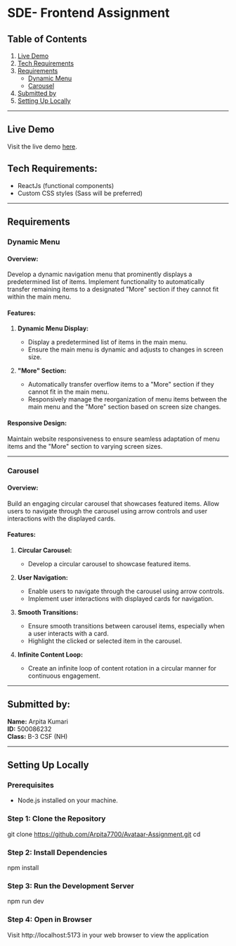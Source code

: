 # SDE- Frontend Assignment

## Table of Contents
1. [Live Demo](#live-demo)
2. [Tech Requirements](#tech-requirements)
3. [Requirements](#requirements)
    - [Dynamic Menu](#dynamic-menu)
    - [Carousel](#carousel)
4. [Submitted by](#submitted-by)
5. [Setting Up Locally](#setting-up-locally)

---

## Live Demo
Visit the live demo [here](https://657db98924919b3ee8d8973d--jocular-peony-68bb69.netlify.app/).

## Tech Requirements:
- ReactJs (functional components)
- Custom CSS styles (Sass will be preferred)

---

## Requirements

### Dynamic Menu

#### Overview:
Develop a dynamic navigation menu that prominently displays a predetermined list of items. Implement functionality to automatically transfer remaining items to a designated "More" section if they cannot fit within the main menu.

#### Features:
1. **Dynamic Menu Display:**
   - Display a predetermined list of items in the main menu.
   - Ensure the main menu is dynamic and adjusts to changes in screen size.

2. **"More" Section:**
   - Automatically transfer overflow items to a "More" section if they cannot fit in the main menu.
   - Responsively manage the reorganization of menu items between the main menu and the "More" section based on screen size changes.

#### Responsive Design:
Maintain website responsiveness to ensure seamless adaptation of menu items and the "More" section to varying screen sizes.

---

### Carousel

#### Overview:
Build an engaging circular carousel that showcases featured items. Allow users to navigate through the carousel using arrow controls and user interactions with the displayed cards.

#### Features:
1. **Circular Carousel:**
   - Develop a circular carousel to showcase featured items.

2. **User Navigation:**
   - Enable users to navigate through the carousel using arrow controls.
   - Implement user interactions with displayed cards for navigation.

3. **Smooth Transitions:**
   - Ensure smooth transitions between carousel items, especially when a user interacts with a card.
   - Highlight the clicked or selected item in the carousel.

4. **Infinite Content Loop:**
   - Create an infinite loop of content rotation in a circular manner for continuous engagement.

---

## Submitted by:
**Name:** Arpita Kumari  
**ID:** 500086232  
**Class:** B-3 CSF (NH)

---

## Setting Up Locally

### Prerequisites
- Node.js installed on your machine.

### Step 1: Clone the Repository

git clone https://github.com/Arpita7700/Avataar-Assignment.git
cd <repository-directory>
### Step 2: Install Dependencies
 npm install
### Step 3: Run the Development Server
 npm run dev
### Step 4: Open in Browser
 Visit http://localhost:5173 in your web browser to view the application


